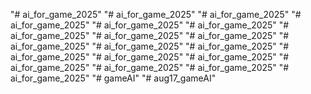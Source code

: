 "# ai_for_game_2025" 
"# ai_for_game_2025" 
"# ai_for_game_2025" 
"# ai_for_game_2025" 
"# ai_for_game_2025" 
"# ai_for_game_2025" 
"# ai_for_game_2025" 
"# ai_for_game_2025" 
"# ai_for_game_2025" 
"# ai_for_game_2025" 
"# ai_for_game_2025" 
"# ai_for_game_2025" 
"# ai_for_game_2025" 
"# ai_for_game_2025" 
"# ai_for_game_2025" 
"# ai_for_game_2025" 
"# ai_for_game_2025" 
"# ai_for_game_2025" 
"# ai_for_game_2025" 
"# gameAI" 
"# aug17_gameAI" 
